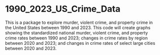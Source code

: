 # 1990_2023_US_Crime_Data

This is a package to explore murder, violent crime, and property crime in the
United States between 1990 and 2023. This code will create graphs showing the
standardized national murder, violent crime, and property crime rates between
1990 and 2023; changes in crime rates by region between 2020 and 2023; and
changes in crime rates of select large cities between 2020 and 2023. 